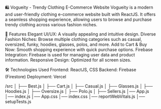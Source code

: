 🛍️ Vogueity - Trendy Clothing E-Commerce Website
Vogueity is a modern and user-friendly clothing e-commerce website built with ReactJS. It offers a seamless shopping experience, allowing users to browse and purchase trendy clothing across various fashion niches.

🚀 Features
Elegant UI/UX: A visually appealing and intuitive design.
Diverse Fashion Niches: Browse multiple clothing categories such as casual, oversized, funky, hoodies, glasses, polos, and more.
Add to Cart & Buy Now: Smooth shopping experience with quick purchase options.
Firebase Integration: Firebase is used for managing user data and product information.
Responsive Design: Optimized for all screen sizes.

🛠️ Technologies Used
Frontend: ReactJS, CSS
Backend: Firebase (Firestore)
Deployment: Vercel

/src
│   ├── Best.js
│   ├── Cart.js
│   ├── Casual.js
│   ├── Glasses.js
│   ├── Hoodies.js
│   ├── Oversize.js
│   ├── Polo.js
│   ├── Sellers.js
│── App.js
│── index.js
│── App.css
│── index.css
│── reportWebVitals.js
│── setupTests.js
